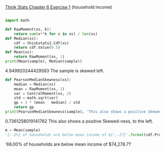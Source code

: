 [Think Stats Chapter 6 Exercise 1](http://greenteapress.com/thinkstats2/html/thinkstats2007.html#toc60) (household income)

```python

import math

def RawMoment(xs, k):
    return sum(x**k for x in xs) / len(xs)
def Median(xs):
    cdf = thinkstats2.Cdf(xs)
    return cdf.Value(0.5)
def Mean(xs):
    return RawMoment(xs, 1)
print(Mean(sample), Median(sample))
```  
4.949920244429583 The sample is skewed left.  

```python
def PearsonMedianSkewness(xs):
    median = Median(xs)
    mean = RawMoment(xs, 1)
    var = CentralMoment(xs, 2)
    std = math.sqrt(var)
    gp = 3 * (mean - median) / std
    return gp
print(PearsonMedianSkewness(sample), 'This also shows a positive Skewed-ness, to the left.')
```  
0.7361258019141782 This also shows a positive Skewed-ness, to the left.


```python
m = Mean(sample)
'{:.2%} of households are below mean income of ${:,.2f}'.format(cdf.Prob(m), m)
```

'66.00% of households are below mean income of $74,278.71'